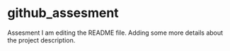 # github_assesment
Assesment
I am editing the README file. Adding some more details about the project description.
